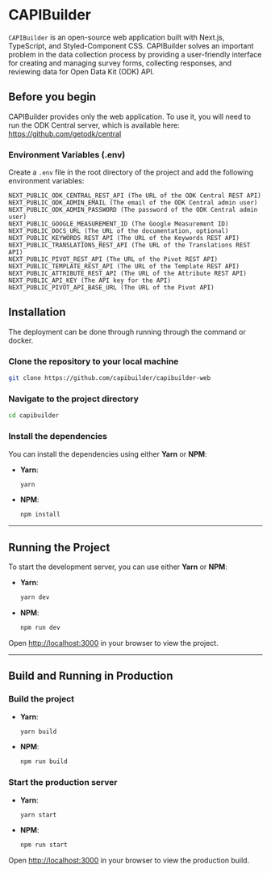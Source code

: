 # CAPIBuilder
`CAPIBuilder` is an open-source web application built with Next.js, TypeScript, and Styled-Component CSS. CAPIBuilder solves an important problem in the data collection process by providing a user-friendly interface for creating and managing survey forms, collecting responses, and reviewing data for Open Data Kit (ODK) API.

## Before you begin
CAPIBuilder provides only the web application. To use it, you will need to run the ODK Central server, which is available here:
https://github.com/getodk/central

### Environment Variables (.env)
Create a `.env` file in the root directory of the project and add the following environment variables:
```
NEXT_PUBLIC_ODK_CENTRAL_REST_API (The URL of the ODK Central REST API)
NEXT_PUBLIC_ODK_ADMIN_EMAIL (The email of the ODK Central admin user)
NEXT_PUBLIC_ODK_ADMIN_PASSWORD (The password of the ODK Central admin user)
NEXT_PUBLIC_GOOGLE_MEASUREMENT_ID (The Google Measurement ID)
NEXT_PUBLIC_DOCS_URL (The URL of the documentation, optional)
NEXT_PUBLIC_KEYWORDS_REST_API (The URL of the Keywords REST API)
NEXT_PUBLIC_TRANSLATIONS_REST_API (The URL of the Translations REST API)
NEXT_PUBLIC_PIVOT_REST_API (The URL of the Pivot REST API)
NEXT_PUBLIC_TEMPLATE_REST_API (The URL of the Template REST API)
NEXT_PUBLIC_ATTRIBUTE_REST_API (The URL of the Attribute REST API)
NEXT_PUBLIC_API_KEY (The API key for the API)
NEXT_PUBLIC_PIVOT_API_BASE_URL (The URL of the Pivot API)
```

## Installation

The deployment can be done through running through the command or docker.

### Clone the repository to your local machine

```sh
git clone https://github.com/capibuilder/capibuilder-web
```

### Navigate to the project directory

```sh
cd capibuilder
```

### Install the dependencies

You can install the dependencies using either **Yarn** or **NPM**:

- **Yarn**:

  ```sh
  yarn
  ```

- **NPM**:

  ```sh
  npm install
  ```

---

## Running the Project

To start the development server, you can use either **Yarn** or **NPM**:

- **Yarn**:

  ```sh
  yarn dev
  ```

- **NPM**:

  ```sh
  npm run dev
  ```

Open [http://localhost:3000](http://localhost:3000) in your browser to view the project.

---

## Build and Running in Production

### Build the project

- **Yarn**:

  ```sh
  yarn build
  ```

- **NPM**:

  ```sh
  npm run build
  ```

### Start the production server

- **Yarn**:

  ```sh
  yarn start
  ```

- **NPM**:

  ```sh
  npm run start
  ```

Open [http://localhost:3000](http://localhost:3000) in your browser to view the production build.

